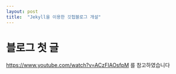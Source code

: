 ```yaml
---
layout: post
title:  "Jekyll을 이용한 깃헙블로그 개설"
---
```


# 블로그 첫 글

https://www.youtube.com/watch?v=ACzFIAOsfpM 를 참고하였습니다
